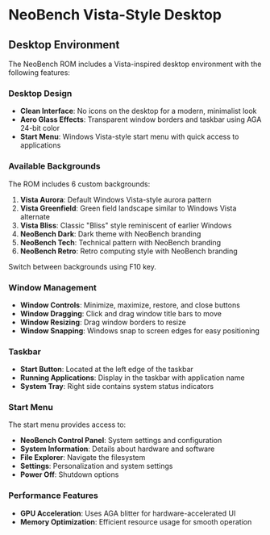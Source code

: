 # NeoBench Vista-Style Desktop

## Desktop Environment
The NeoBench ROM includes a Vista-inspired desktop environment with the following features:

### Desktop Design
- **Clean Interface**: No icons on the desktop for a modern, minimalist look
- **Aero Glass Effects**: Transparent window borders and taskbar using AGA 24-bit color
- **Start Menu**: Windows Vista-style start menu with quick access to applications

### Available Backgrounds
The ROM includes 6 custom backgrounds:
1. **Vista Aurora**: Default Windows Vista-style aurora pattern
2. **Vista Greenfield**: Green field landscape similar to Windows Vista alternate
3. **Vista Bliss**: Classic "Bliss" style reminiscent of earlier Windows
4. **NeoBench Dark**: Dark theme with NeoBench branding
5. **NeoBench Tech**: Technical pattern with NeoBench branding
6. **NeoBench Retro**: Retro computing style with NeoBench branding

Switch between backgrounds using F10 key.

### Window Management
- **Window Controls**: Minimize, maximize, restore, and close buttons
- **Window Dragging**: Click and drag window title bars to move
- **Window Resizing**: Drag window borders to resize
- **Window Snapping**: Windows snap to screen edges for easy positioning

### Taskbar
- **Start Button**: Located at the left edge of the taskbar
- **Running Applications**: Display in the taskbar with application name
- **System Tray**: Right side contains system status indicators

### Start Menu
The start menu provides access to:
- **NeoBench Control Panel**: System settings and configuration
- **System Information**: Details about hardware and software
- **File Explorer**: Navigate the filesystem
- **Settings**: Personalization and system settings
- **Power Off**: Shutdown options

### Performance Features
- **GPU Acceleration**: Uses AGA blitter for hardware-accelerated UI
- **Memory Optimization**: Efficient resource usage for smooth operation
